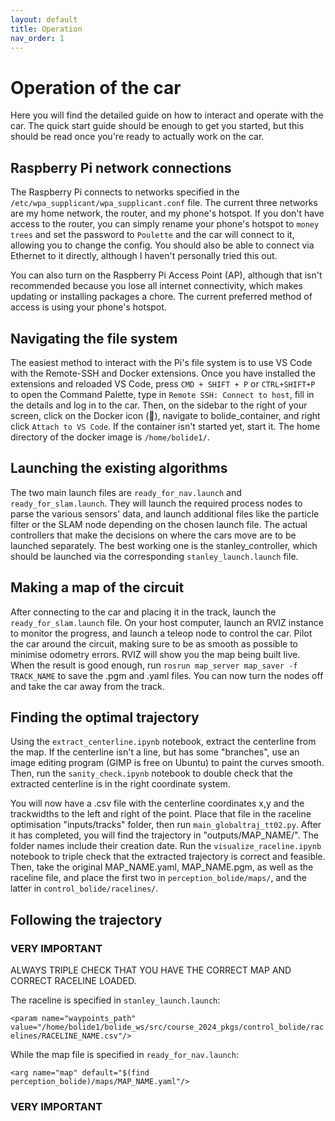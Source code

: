 ```yaml
---
layout: default
title: Operation
nav_order: 1
---
```


# Operation of the car

Here you will find the detailed guide on how to interact and operate with the car. The quick start guide should be enough to get you started, but this should be read once you're ready to actually work on the car.

## Raspberry Pi network connections

The Raspberry Pi connects to networks specified in the ```/etc/wpa_supplicant/wpa_supplicant.conf``` file. The current three networks are my home network, the router, and my phone's hotspot. If you don't have access to the router, you can simply rename your phone's hotspot to ```money trees``` and set the password to ```Poulette``` and the car will connect to it, allowing you to change the config. You should also be able to connect via Ethernet to it directly, although I haven't personally tried this out. 

You can also turn on the Raspberry Pi Access Point (AP), although that isn't recommended because you lose all internet connectivity, which makes updating or installing packages a chore. The current preferred method of access is using your phone's hotspot. 

## Navigating the file system

The easiest method to interact with the Pi's file system is to use VS Code with the Remote-SSH and Docker extensions. Once you have installed the extensions and reloaded VS Code, press ```CMD + SHIFT + P``` or ```CTRL+SHIFT+P``` to open the Command Palette, type in ```Remote SSH: Connect to host```, fill in the details and log in to the car. Then, on the sidebar to the right of your screen, click on the Docker icon (🐳), navigate to bolide_container, and right click ```Attach to VS Code```. If the container isn't started yet, start it. The home directory of the docker image is ```/home/bolide1/```. 

## Launching the existing algorithms

The two main launch files are ```ready_for_nav.launch``` and ```ready_for_slam.launch```. They will launch the required process nodes to parse the various sensors' data, and launch additional files like the particle filter or the SLAM node depending on the chosen launch file. The actual controllers that make the decisions on where the cars move are to be launched separately. The best working one is the stanley_controller, which should be launched via the corresponding ```stanley_launch.launch``` file. 

## Making a map of the circuit

After connecting to the car and placing it in the track, launch the ```ready_for_slam.launch``` file. On your host computer, launch an RVIZ instance to monitor the progress, and launch a teleop node to control the car. Pilot the car around the circuit, making sure to be as smooth as possible to minimise odometry errors. RVIZ will show you the map being built live. When the result is good enough, run ```rosrun map_server map_saver -f TRACK_NAME``` to save the .pgm and .yaml files. You can now turn the nodes off and take the car away from the track.

## Finding the optimal trajectory

Using the ```extract_centerline.ipynb``` notebook, extract the centerline from the map. If the centerline isn't a line, but has some "branches", use an image editing program (GIMP is free on Ubuntu) to paint the curves smooth. Then, run the ```sanity_check.ipynb``` notebook to double check that the extracted centerline is in the right coordinate system. 

You will now have a .csv file with the centerline coordinates x,y and the trackwidths to the left and right of the point. Place that file in the raceline optimisation "inputs/tracks" folder, then run ```main_globaltraj_tt02.py```. After it has completed, you will find the trajectory in "outputs/MAP_NAME/". The folder names include their creation date. Run the ```visualize_raceline.ipynb``` notebook to triple check that the extracted trajectory is correct and feasible. Then, take the original MAP_NAME.yaml, MAP_NAME.pgm, as well as the raceline file, and place the first two in ```perception_bolide/maps/```, and the latter in ```control_bolide/racelines/```. 

## Following the trajectory

### VERY IMPORTANT 

ALWAYS TRIPLE CHECK THAT YOU HAVE THE CORRECT MAP AND CORRECT RACELINE LOADED.

The raceline is specified in ```stanley_launch.launch```: 

```<param name="waypoints_path" value="/home/bolide1/bolide_ws/src/course_2024_pkgs/control_bolide/racelines/RACELINE_NAME.csv"/>```

While the map file is specified in ```ready_for_nav.launch```: 

```<arg name="map" default="$(find perception_bolide)/maps/MAP_NAME.yaml"/>```
### VERY IMPORTANT
